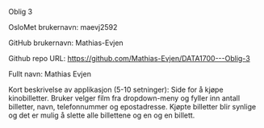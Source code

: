 Oblig 3

OsloMet brukernavn: maevj2592

GitHub brukernavn: Mathias-Evjen

Github repo URL: https://github.com/Mathias-Evjen/DATA1700---Oblig-3

Fullt navn: Mathias Evjen

Kort beskrivelse av applikasjon (5-10 setninger): Side for å kjøpe kinobilletter. Bruker velger film fra dropdown-meny og fyller inn antall billetter, navn, telefonnummer og epostadresse. Kjøpte billetter blir synlige og det er mulig å slette alle billettene og en og en billett.
